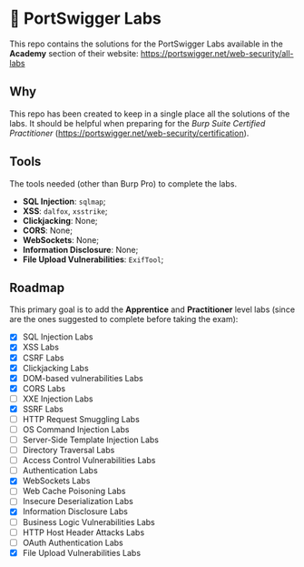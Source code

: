 # 🧪 PortSwigger Labs

This repo contains the solutions for the PortSwigger Labs available in the **Academy** section of their website: https://portswigger.net/web-security/all-labs

## Why
This repo has been created to keep in a single place all the solutions of the labs. It should be helpful when preparing for the *Burp Suite Certified Practitioner* (https://portswigger.net/web-security/certification).

## Tools
The tools needed (other than Burp Pro) to complete the labs.

- **SQL Injection**: ``sqlmap``;
- **XSS**: ``dalfox``, ``xsstrike``;
- **Clickjacking**: None;
- **CORS**: None;
- **WebSockets**: None;
- **Information Disclosure**: None;
- **File Upload Vulnerabilities**: ``ExifTool``;

## Roadmap
This primary goal is to add the **Apprentice** and **Practitioner** level labs (since are the ones suggested to complete before taking the exam):
- [x] SQL Injection Labs
- [x] XSS Labs
- [x] CSRF Labs
- [x] Clickjacking Labs
- [x] DOM-based vulnerabilities Labs
- [x] CORS Labs
- [ ] XXE Injection Labs
- [x] SSRF Labs
- [ ] HTTP Request Smuggling Labs
- [ ] OS Command Injection Labs
- [ ] Server-Side Template Injection Labs
- [ ] Directory Traversal Labs
- [ ] Access Control Vulnerabilities Labs
- [ ] Authentication Labs
- [x] WebSockets Labs
- [ ] Web Cache Poisoning Labs
- [ ] Insecure Deserialization Labs
- [x] Information Disclosure Labs
- [ ] Business Logic Vulnerabilities Labs
- [ ] HTTP Host Header Attacks Labs
- [ ] OAuth Authentication Labs
- [x] File Upload Vulnerabilities Labs